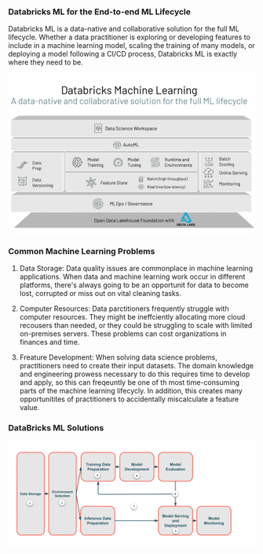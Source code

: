 ### Databricks ML for the End-to-end ML Lifecycle
Databricks ML is a data-native and collaborative solution for the full ML lifecycle. Whether a data practitioner is exploring or developing features to include in a machine learning model, scaling the training of many models, or deploying a model following a CI/CD process, Databricks ML is exactly where they need to be.

![](../images/ml_workflow.png)

### Common Machine Learning Problems

1. Data Storage: Data quality issues are commonplace in machine learning applications. When data and machine learning work occur in different platforms, there's always going to be an opportunit for data to become lost, corrupted or miss out on vital cleaning tasks.

2. Computer Resources: Data parctitioners frequently struggle with computer resources. They might be ineffciently allocating more cloud recousers than needed, or they could be struggling to scale with limited on-premises servers. These problems can cost organizations in finances and time.

3. Freature Development: When solving data science problems, practitioners need to create their input datasets. The domain knowledge and engineering prowess necessary to do this requires time to develop and apply, so this can freqeuntly be one of th most time-consuming parts of the machine learning lifecycly. In addition, this creates many opportunitites of practitioners to accidentally miscalculate a feature value.

### DataBricks ML Solutions

![How Bricks ML Solutions](../images/ml-sol.png)
